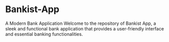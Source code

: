# Bankist-App
A Modern Bank Application  Welcome to the repository of Bankist App, a sleek and functional bank application that provides a user-friendly interface and essential banking functionalities.
